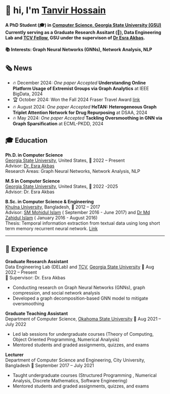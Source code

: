 # 👋 hi, I'm [Tanvir Hossain](https://scholar.google.com/citations?hl=en&user=W8UVJmsAAAAJ)

####  A **PhD Student** (🎓) in [Computer Science, Georgia State University (GSU)](https://csds.gsu.edu/) Currently serving as a  **Graduate Research Assitant** (🔬), Data Engineering Lab and [TCV Fellow](https://tcv.gsu.edu/), GSU  under the supervison of [Dr Esra Akbas](https://cas.gsu.edu/profile/esra-akbas/). 
#### 📚 **Interests**: Graph Neural Networks (GNNs), Network Analysis, NLP

## 🗞️ News

- 🔥 December 2024: _One paper Accepted_  **Understanding Online Platform Usage of Extremist Groups via Graph Analytics** at IEEE BigData, 2024
- 🏆 October 2024: Won the Fall 2024 Fraser Travel Award [link](https://csds.gsu.edu/2024/10/29/fall-2024-fraser-travel-award-winners-announced/)
- 🔥 August 2024:  _One paper Accepted_  **HeTAN: Heterogeneous Graph Triplet Attention Network for Drug Repurposing** at DSAA, 2024
- 🔥 May 2024:  _One paper Accepted_  **Tackling Oversmoothing in GNN via Graph Sparsification** at ECML-PKDD, 2024


## 🎓 Education

**Ph.D. in Computer Science**  
[Georgia State University](https://www.gsu.edu/), United States, 📅 2022 – Present  
Advisor: [Dr. Esra Akbas](https://scholar.google.com/citations?user=jlN9gEYAAAAJ&hl=en)  
Research Areas: Graph Neural Networks, Network Analysis, NLP

**M.S in Computer Science**  
[Georgia State University](https://www.gsu.edu/), United States, 📅 2022 -2025  
Advisor: Dr. Esra Akbas

**B.Sc. in Computer Science & Engineering**  
[Khulna University](https://ku.ac.bd/), Bangladesh, 📅 2012 – 2017   
Advisor: [SM Mohidul Islam](https://scholar.google.com/citations?user=Y-Hw7KUAAAAJ&hl=en) ( September 2016 - June 2017) and [Dr Md Zahidul Islam](https://scholar.google.com/citations?view_op=list_works&hl=en&hl=en&user=WpBYmZgAAAAJ) ( January 2016 - August 2016)  
Thesis: Temporal information extraction from textual data using long short term memory recurrent neural network. [Link](https://www.researchgate.net/profile/Tanvir-Hossain-17/publication/345742017_Temporal_Information_Extraction_from_Textual_Data_using_Long_Short-term_Memory_Recurrent_Neural_Network/links/5fac38cfa6fdcc9389aae524/Temporal-Information-Extraction-from-Textual-Data-using-Long-Short-term-Memory-Recurrent-Neural-Network.pdf)

---

## 💼 Experience

**Graduate Research Assistant**  
Data Engineering Lab (DELab) and [TCV](https://tcv.gsu.edu/), [Georgia State University](https://www.gsu.edu/) 📅 Aug 2022 – Present    
🔬 Supervisor: Dr. Esra Akbas  
- Conducting research on Graph Neural Networks (GNNs), graph compression, and social network analysis  
- Developed a graph decomposition-based GNN model to mitigate oversmoothing  


**Graduate Teaching Assistant**  
Department of Computer Science, [Okahoma State University](https://cas.okstate.edu/computer_science/) 
📅 Aug 2021 – July 2022  
- Led lab sessions for undergraduate courses (Theory of Computing, Object Oriented Programming, Numerical Analysis)  
- Mentored students and graded assignments, quizzes, and exams

**Lecturer**  
Department of Computer Science and Engineering, City University, Bangladesh 
📅 September 2017 – July 2021  
- Taught undergraduate courses (Structured Programming , Numerical Analysis, Discrete Mathematics, Software Engineering)  
- Mentored students and graded assignments, quizzes, and exams

<!--
**TanvirKu/TanvirKu** is a ✨ _special_ ✨ repository because its `README.md` (this file) appears on your GitHub profile.

Here are some ideas to get you started:

- 🔭 I’m currently working on ...
- 🌱 I’m currently learning ...
- 👯 I’m looking to collaborate on ...
- 🤔 I’m looking for help with ...
- 💬 Ask me about ...
- 📫 How to reach me: ...
- 😄 Pronouns: ...
- ⚡ Fun fact: ...
-->
